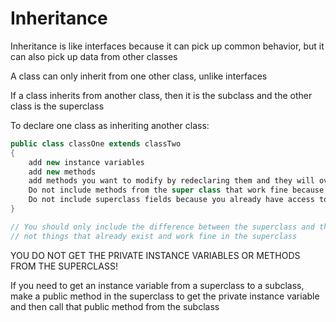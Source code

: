 # Inheritance

Inheritance is like interfaces because it can pick up common behavior, but it can also pick up data from other classes

A class can only inherit from one other class, unlike interfaces

If a class inherits from another class, then it is the subclass and the other class is the superclass

To declare one class as inheriting another class:

```java
public class classOne extends classTwo
{
    add new instance variables
    add new methods
    add methods you want to modify by redeclaring them and they will override the original methods
    Do not include methods from the super class that work fine because you already have access to those
    Do not include superclass fields because you already have access to those
}

// You should only include the difference between the superclass and the subclass,
// not things that already exist and work fine in the superclass
```

YOU DO NOT GET THE PRIVATE INSTANCE VARIABLES OR METHODS FROM THE SUPERCLASS!

If you need to get an instance variable from a superclass to a subclass, make a public method in the superclass to get the private instance variable and then call that public method from the subclass
